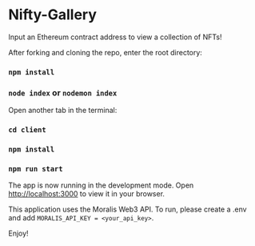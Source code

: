 # Nifty-Gallery

Input an Ethereum contract address to view a collection of NFTs! 

After forking and cloning the repo, enter the root directory:

### `npm install`

### `node index` or `nodemon index`

Open another tab in the terminal:

### `cd client` 

### `npm install`

### `npm run start`

The app is now running in the development mode.
Open [http://localhost:3000](http://localhost:3000) to view it in your browser.

This application uses the Moralis Web3 API. To run, please create a .env and add `MORALIS_API_KEY = <your_api_key>`.

Enjoy!
